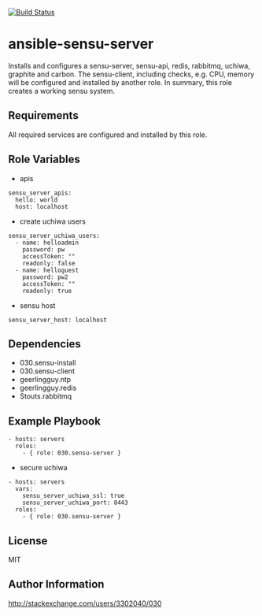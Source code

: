 [![Build Status](https://travis-ci.org/030/ansible-sensu-server.svg?branch=master)](https://travis-ci.org/030/ansible-sensu-server)

ansible-sensu-server
====================

Installs and configures a sensu-server, sensu-api, redis, rabbitmq, uchiwa, graphite and carbon. The sensu-client, including checks, e.g. CPU, memory will be configured and installed by another role. In summary, this role creates a working sensu system.

Requirements
------------

All required services are configured and installed by this role.

Role Variables
--------------

* apis

```
sensu_server_apis:
  hello: world
  host: localhost
```

* create uchiwa users

```
sensu_server_uchiwa_users:
  - name: helloadmin
    password: pw
    accessToken: ""
    readonly: false
  - name: helloguest
    password: pw2
    accessToken: ""
    readonly: true
```

* sensu host

```
sensu_server_host: localhost
```

Dependencies
------------

* 030.sensu-install
* 030.sensu-client
* geerlingguy.ntp
* geerlingguy.redis
* Stouts.rabbitmq

Example Playbook
----------------

```
- hosts: servers
  roles:
    - { role: 030.sensu-server }
```

* secure uchiwa

```
- hosts: servers
  vars:
    sensu_server_uchiwa_ssl: true
    sensu_server_uchiwa_port: 8443
  roles:
    - { role: 030.sensu-server }
```

License
-------

MIT

Author Information
------------------

http://stackexchange.com/users/3302040/030
